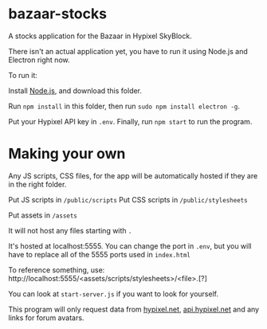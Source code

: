 # bazaar-stocks

A stocks application for the Bazaar in Hypixel SkyBlock.

There isn't an actual application yet, you have to run it using Node.js and Electron right now.

To run it:

Install [Node.js](https://nodejs.org/), and download this folder.

Run `npm install` in this folder, then run `sudo npm install electron -g`.

Put your Hypixel API key in `.env`.
Finally, run `npm start` to run the program.


# Making your own

Any JS scripts, CSS files,  for the app will be automatically hosted if they are in the right folder.

Put JS scripts in `/public/scripts`
Put CSS scripts in `/public/stylesheets`

Put assets in `/assets`

It will not host any files starting with `.`

It's hosted at localhost:5555.
You can change the port in `.env`, but you will have to replace all of the 5555 ports used in `index.html`

To reference something, use:
http://localhost:5555/<assets/scripts/stylesheets>/\<file\>.\[?\]

You can look at `start-server.js` if you want to look for yourself.

This program will only request data from [hypixel.net](https://hypixel.net), [api.hypixel.net](https://hypixel.net) and any links for forum avatars.
